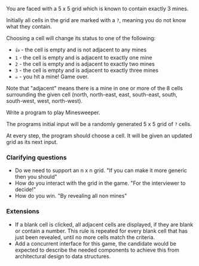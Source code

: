 You are faced with a 5 x 5 grid which is known to contain exactly 3 mines.

Initially all cells in the grid are marked with a `?`, meaning you do not know what they contain.

Choosing a cell will change its status to one of the following:

* `👍`  - the cell is empty and is not adjacent to any mines
* `1` - the cell is empty and is adjacent to exactly one mine
* `2` - the cell is empty and is adjacent to exactly two mines
* `3` - the cell is empty and is adjacent to exactly three mines
* `☠️` - you hit a mine! Game over.

Note that "adjacent" means there is a mine in one or more of the 8 cells surrounding the given cell (north, north-east, east, south-east, south, south-west, west, north-west).

Write a program to play Minesweeper.

The programs initial input will be a randomly generated 5 x 5 grid of `?` cells.

At every step, the program should choose a cell. It will be given an updated grid as its next input.

### Clarifying questions
* Do we need to support an n x n grid. "If you can make it more generic then you should"
* How do you interact with the grid in the game. "For the interviewer to decide!"
* How do you win. "By revealing all non mines"

### Extensions
* If a blank cell is clicked, all adjacent cells are displayed, if they are blank or contain a number. This rule is repeated for every blank cell that has just been revealed, until no more cells match the criteria.
* Add a concurrent interface for this game, the candidate would be expected to describe the needed components to achieve this from architectural design to data structures.
